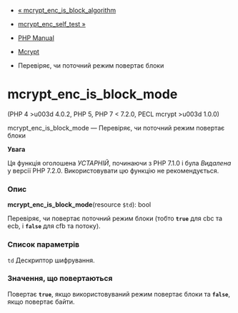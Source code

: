 - [«
mcrypt_enc_is_block_algorithm](function.mcrypt-enc-is-block-algorithm.md)
- [mcrypt_enc_self_test »](function.mcrypt-enc-self-test.md)

- [PHP Manual](index.md)
- [Mcrypt](ref.mcrypt.md)
- Перевіряє, чи поточний режим повертає блоки

# mcrypt_enc_is_block_mode

(PHP 4 \>u003d 4.0.2, PHP 5, PHP 7 \< 7.2.0, PECL mcrypt \>u003d 1.0.0)

mcrypt_enc_is_block_mode — Перевіряє, чи поточний режим повертає блоки

**Увага**

Ця функція оголошена *УСТАРНІЙ*, починаючи з PHP 7.1.0 і була *Видалена*
у версії PHP 7.2.0. Використовувати цю функцію не рекомендується.

### Опис

**mcrypt_enc_is_block_mode**(resource `$td`): bool

Перевіряє, чи повертає поточний режим блоки (тобто **`true`** для cbc та
ecb, і **`false`** для cfb та потоку).

### Список параметрів

`td`
Дескриптор шифрування.

### Значення, що повертаються

Повертає **`true`**, якщо використовуваний режим повертає блоки та
**`false`**, якщо повертає байти.
